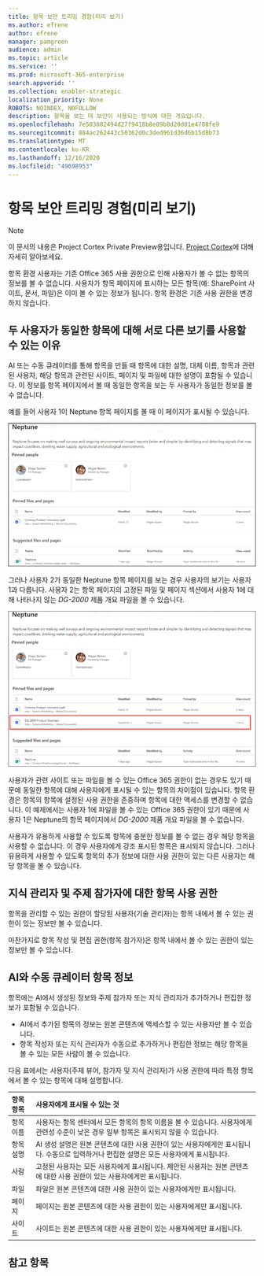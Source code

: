 ```yaml
---
title: 항목 보안 트리밍 경험(미리 보기)
ms.author: efrene
author: efrene
manager: pamgreen
audience: admin
ms.topic: article
ms.service: ''
ms.prod: microsoft-365-enterprise
search.appverid: ''
ms.collection: enabler-strategic
localization_priority: None
ROBOTS: NOINDEX, NOFOLLOW
description: 항목을 보는 데 보안이 사용되는 방식에 대한 개요입니다.
ms.openlocfilehash: 7e503082494d27f9418b8e09b8d20d01e4708fe9
ms.sourcegitcommit: 884ac262443c50362d0c3ded961d36d6b15d8b73
ms.translationtype: MT
ms.contentlocale: ko-KR
ms.lasthandoff: 12/16/2020
ms.locfileid: "49698953"
---
```

# <a name="topic-experiences-security-trimming-preview"></a>항목 보안 트리밍 경험(미리 보기)

> [!Note] 
> 이 문서의 내용은 Project Cortex Private Preview용입니다. [Project Cortex](https://aka.ms/projectcortex)에 대해 자세히 알아보세요.

항목 환경 사용자는 기존 Office 365 사용 권한으로 인해 사용자가 볼 수 없는 항목의 정보를 볼 수 없습니다. 사용자가 항목 페이지에 표시하는 모든 항목(예: SharePoint 사이트, 문서, 파일)은 이미 볼 수 있는 정보가 됩니다. 항목 환경은 기존 사용 권한을 변경하지 않습니다.

## <a name="why-two-users-may-have-different-views-of-the-same-topic"></a>두 사용자가 동일한 항목에 대해 서로 다른 보기를 사용할 수 있는 이유

AI 또는 수동 큐레이터를 통해 항목을 만들 때 항목에 대한 설명, 대체 이름, 항목과 관련된 사용자, 해당 항목과 관련된 사이트, 페이지 및 파일에 대한 설명이 포함될 수 있습니다. 이 정보를 항목 페이지에서 볼 때 동일한 항목을 보는 두 사용자가 동일한 정보를 볼 수 없습니다.
  
예를 들어 사용자 1이 Neptune 항목 페이지를 볼 때 이 페이지가 표시될 수 있습니다.

![사용자 1에 대한 Neptune 항목](../media/knowledge-management/user2-topic-view.png) </br> 

그러나 사용자 2가 동일한 Neptune 항목 페이지를 보는 경우 사용자의 보기는 사용자 1과 다릅니다.  사용자 2는 항목 페이지의 고정된 파일 및 페이지 섹션에서  사용자 1에 대해 나타나지 않는 *DG-2000* 제품 개요 파일을 볼 수 있습니다. 

![사용자 2에 대한 Neptune 항목](../media/knowledge-management/user1-topic-view.png) </br> 

사용자가 관련 사이트 또는 파일을 볼 수 있는 Office 365 권한이 없는 경우도 있기 때문에 동일한 항목에 대해 사용자에게 표시될 수 있는 항목의 차이점이 있습니다.  항목 환경은 항목의 항목에 설정된 사용 권한을 존중하며 항목에 대한 액세스를 변경할 수 없습니다. 이 예제에서는 사용자 1에 파일을 볼 수 있는 Office 365 권한이 있기 때문에 사용자 1은 Neptune의 항목 페이지에서 *DG-2000* 제품 개요 파일을 볼 수 없습니다.

사용자가 유용하게 사용할 수 있도록 항목에 충분한 정보를 볼 수 없는 경우 해당 항목을 사용할 수 없습니다. 이 경우 사용자에게 강조 표시된 항목은 표시되지 않습니다. 그러나 유용하게 사용할 수 있도록 항목의 추가 정보에 대한 사용 권한이 있는 다른 사용자는 해당 항목을 볼 수 있습니다.


## <a name="topic-permissions-for-knowledge-managers-and-topic-contributors"></a>지식 관리자 및 주제 참가자에 대한 항목 사용 권한

항목을 관리할 수 있는 권한이 할당된 사용자(기술 관리자)는 항목 내에서 볼 수 있는 권한이 있는 정보만 볼 수 있습니다.

마찬가지로 항목 작성 및 편집 권한(항목 참가자)은 항목 내에서 볼 수 있는 권한이 있는 정보만 볼 수 있습니다. 


## <a name="ai-versus-manually-curated-topic-information"></a>AI와 수동 큐레이터 항목 정보

항목에는 AI에서 생성된 정보와 주제 참가자 또는 지식 관리자가 추가하거나 편집한 정보가 포함될 수 있습니다.

 - AI에서 추가된 항목의 정보는 원본 콘텐츠에 액세스할 수 있는 사용자만 볼 수 있습니다.
 - 항목 작성자 또는 지식 관리자가 수동으로 추가하거나 편집한 정보는 해당 항목을 볼 수 있는 모든 사람이 볼 수 있습니다.

다음 표에서는 사용자(주제 뷰어, 참가자 및 지식 관리자)가 사용 권한에 따라 특정 항목에서 볼 수 있는 항목에 대해 설명합니다.

|항목 항목|사용자에게 표시될 수 있는 것|
|:---------|:------------------|
|항목 이름|사용자는 항목 센터에서 모든 항목의 항목 이름을 볼 수 있습니다. 사용자에게 관련성 수준이 낮은 경우 일부 항목은 표시되지 않을 수 있습니다.|
|항목 설명|AI 생성 설명은 원본 콘텐츠에 대한 사용 권한이 있는 사용자에게만 표시됩니다. 수동으로 입력하거나 편집한 설명은 모든 사용자에게 표시됩니다.|
|사람|고정된 사용자는 모든 사용자에게 표시됩니다. 제안된 사용자는 원본 콘텐츠에 대한 사용 권한이 있는 사용자에게만 표시됩니다.|
|파일|파일은 원본 콘텐츠에 대한 사용 권한이 있는 사용자에게만 표시됩니다.|
|페이지|페이지는 원본 콘텐츠에 대한 사용 권한이 있는 사용자에게만 표시됩니다.|
|사이트|사이트는 원본 콘텐츠에 대한 사용 권한이 있는 사용자에게만 표시됩니다.|




## <a name="see-also"></a>참고 항목

